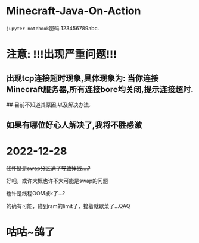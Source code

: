 # Minecraft-Java-On-Action
`jupyter notebook`密码 123456789abc.

# 注意: !!!出现严重问题!!!
## 出现tcp连接超时现象,具体现象为: 当你连接Minecraft服务器,所有连接bore均关闭,提示连接超时.
~~## 目前不知道其原因,以及解决办法.~~
## 如果有哪位好心人解决了,我将不胜感激

# 2022-12-28
~~我怀疑是swap分区满了导致掉线....?~~

好吧，或许大概也许不大可能是swap的问题

也许是线程OOM被k了...?

的确有可能，碰到ram的limit了，接着就歇菜了...QAQ

# 咕咕~鸽了
